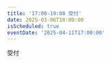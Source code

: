 ```yaml
---
title: '17:00-19:00 受付'
date: 2025-03-06T10:00:00
isScheduled: true
eventDate: '2025-04-11T17:00:00'
---
```


受付
